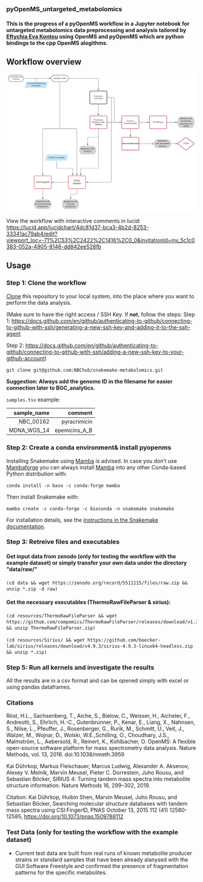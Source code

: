 ### pyOpenMS_untargeted_metabolomics

#### This is the progress of a pyOpenMS workflow in a Jupyter notebook for untargeted metabolomics data preprocessing and analysis tailored by [Eftychia Eva Kontou](https://github.com/eeko-kon) using OpenMS and pyOpenMS which are python bindings to the cpp OpenMS alogithms.  

## Workflow overview
![dag](/images/pyOpenMS_workflow.svg)

View the workflow with interactive comments in lucid: https://lucid.app/lucidchart/4dc81d37-bca3-4b2d-8253-33341ac79ab4/edit?viewport_loc=-71%2C53%2C2422%2C1416%2C0_0&invitationId=inv_5c1c0383-052a-4905-8146-dd842ee528fb 

## Usage
### Step 1: Clone the workflow

[Clone](https://help.github.com/en/articles/cloning-a-repository) this repository to your local system, into the place where you want to perform the data analysis.

(Make sure to have the right access / SSH Key. If **not**, follow the steps:
Step 1: https://docs.github.com/en/github/authenticating-to-github/connecting-to-github-with-ssh/generating-a-new-ssh-key-and-adding-it-to-the-ssh-agent

Step 2: https://docs.github.com/en/github/authenticating-to-github/connecting-to-github-with-ssh/adding-a-new-ssh-key-to-your-github-account)


    git clone git@github.com:NBChub/snakemake-metabolomics.git


**Suggestion: Always add the genome ID in the filename for easier connection later to BGC_analytics.**

`samples.tsv` example:

|  sample_name |       comment                |
|-------------:|-----------------------------:|
| NBC_00162    | pyracrimicin                 |
| MDNA_WGS_14  | epemicins_A_B                |


### Step 2: Create a conda environment& install pyopenms

Installing Snakemake using [Mamba](https://github.com/mamba-org/mamba) is advised. In case you don’t use [Mambaforge](https://github.com/conda-forge/miniforge#mambaforge) you can always install [Mamba](https://github.com/mamba-org/mamba) into any other Conda-based Python distribution with:

    conda install -n base -c conda-forge mamba

Then install Snakemake with:

    mamba create -c conda-forge -c bioconda -n snakemake snakemake

For installation details, see the [instructions in the Snakemake documentation](https://snakemake.readthedocs.io/en/stable/getting_started/installation.html).

### Step 3: Retreive files and executables

#### Get input data from zenodo (only for testing the workflow with the example dataset) or simply transfer your own data under the directory "data/raw/"

    (cd data && wget https://zenodo.org/record/5511115/files/raw.zip && unzip *.zip -d raw)

#### Get the necessary executables (ThermoRawFileParser & sirius):
    
    (cd resources/ThermoRawFileParser && wget https://github.com/compomics/ThermoRawFileParser/releases/download/v1.3.4/ThermoRawFileParser.zip && unzip ThermoRawFileParser.zip)
    
    (cd resources/Sirius/ && wget https://github.com/boecker-lab/sirius/releases/download/v4.9.3/sirius-4.9.3-linux64-headless.zip  && unzip *.zip)

### Step 5: Run all kernels and investigate the results
All the results are in a csv format and can be opened simply with excel or using pandas dataframes. 


### Citations

Röst, H.L., Sachsenberg, T., Aiche, S., Bielow, C., Weisser, H., Aicheler, F., Andreotti, S., Ehrlich, H.-C., Gutenbrunner, P., Kenar, E., Liang, X., Nahnsen, S., Nilse, L., Pfeuffer, J., Rosenberger, G., Rurik, M., Schmitt, U., Veit, J., Walzer, M., Wojnar, D., Wolski, W.E.,Schilling, O., Choudhary, J.S., Malmström, L., Aebersold, R., Reinert, K., Kohlbacher, O. OpenMS: A flexible open-source software platform for mass spectrometry data analysis. Nature Methods, vol. 13, 2016. doi:10.1038/nmeth.3959

Kai Dührkop, Markus Fleischauer, Marcus Ludwig, Alexander A. Aksenov, Alexey V. Melnik, Marvin Meusel, Pieter C. Dorrestein, Juho Rousu, and Sebastian Böcker, SIRIUS 4: Turning tandem mass spectra into metabolite structure information. Nature Methods 16, 299–302, 2019.

Citation: Kai Dührkop, Huibin Shen, Marvin Meusel, Juho Rousu, and Sebastian Böcker, Searching molecular structure databases with tandem mass spectra using CSI:FingerID, PNAS October 13, 2015 112 (41) 12580-12585, https://doi.org/10.1073/pnas.1509788112


### Test Data (only for testing the workflow with the example dataset)
* Current test data are built from real runs of known metabolite producer strains or standard samples that have been already alanysed with the GUI Software Freestyle and confirmed the presence of fragmentation patterns for the specific metabolites.


